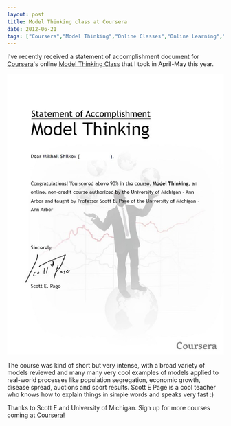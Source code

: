 ```yaml
---
layout: post
title: Model Thinking class at Coursera
date: 2012-06-21
tags: ["Coursera","Model Thinking","Online Classes","Online Learning","Statement of Accomplishment"]
---
```


I've recently received a statement of accomplishment document for [Coursera](https://www.coursera.org/ "Coursera")'s online [Model Thinking Class](https://www.coursera.org/course/modelthinking "Model Thinking Class") that I took in April-May this year.

![](modelthinking1.jpg "Model Thinking")

The course was kind of short but very intense, with a broad variety of models reviewed and many many very cool examples of models applied to real-world processes like population segregation, economic growth, disease spread, auctions and sport results. Scott E Page is a cool teacher who knows how to explain things in simple words and speaks very fast :)

Thanks to Scott E and University of Michigan. Sign up for more courses coming at [Coursera](Coursera "Coursera")!